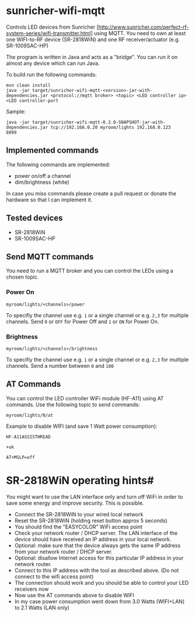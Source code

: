 # sunricher-wifi-mqtt

Controls LED devices from Sunricher [http://www.sunricher.com/perfect-rf-system-series/wifi-transmitter.html] using MQTT.
You need to own at least one WIFI-to-RF device (SR-2818WiN) and one RF receiver/actuator (e.g. SR-1009SAC-HP)

The program is written in Java and acts as a "bridge". You can run it on almost any device which can run Java.

To build run the following commands:
```
mvn clean install
java -jar target/sunricher-wifi-mqtt-<version>-jar-with-dependencies.jar <protocol://mqtt broker> <topic> <LED controller ip> <LED controller-port
```

Sample:
```
java -jar target/sunricher-wifi-mqtt-0.3.0-SNAPSHOT-jar-with-dependencies.jar tcp://192.168.0.20 myroom/lights 192.168.0.123
8899
```

## Implemented commands ##
The following commands are implemented:

- power on/off a channel
- dim/brightness (white)

In case you miss commands please create a pull request or donate the hardware so that I can implement it.

## Tested devices ##
- SR-2818WiN
- SR-1009SAC-HP

## Send MQTT commands ##
You need to run a MQTT broker and you can control the LEDs using a chosen topic.

### Power On ###

```
myroom/lights/<channels>/power
```
To specifiy the channel use e.g. `1` or a single channel or e.g. `2,3` for multiple channels.
Send `0` or `OFF` for Power Off and `1` or `ON` for Power On.


### Brightness ###

```
myroom/lights/<channels>/brightness
```
To specifiy the channel use e.g. `1` or a single channel or e.g. `2,3` for multiple channels.
Send a number between `0` and `100`

## AT Commands ##

You can control the LED controller WiFi module (HF-A11) using AT commands.
Use the following topic to send commands:


```
myroom/lights/0/at
```

Example to disable WIFI (and save 1 Watt power consumption):

```
HF-A11ASSISTHREAD
```
```
+ok
```
```
AT+MSLP=off
```

# SR-2818WiN operating hints#
You might want to use the LAN interface only and turn off WiFi in order to save some energy and improve security. This is possible.
* Connect the SR-2818WiN to your wired local network
* Reset the SR-2818WiN (holding reset button approx 5 seconds)
* You should find the "EASYCOLOR" WiFi access point
* Check your network router / DHCP server. The LAN interface of the device should have received an IP address in your local network.
* Optional: make sure that the device always gets the same IP address from your network router / DHCP server.
* Optional: disallow Internet access for this particular IP address in your network router.
* Connect to this IP address with the tool as described above. (Do not connect to the wifi access point)
* The connection should work and you should be able to control your LED receivers now
* Now use the AT commands above to disable WIFI
* In my case power consumption went down from 3.0 Watts (WIFI+LAN) to 2.1 Watts (LAN only)